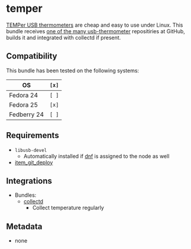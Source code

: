 # temper

[TEMPer USB thermometers](http://pcsensor.com/usb-thermometers.html) are cheap and easy to use under Linux. This bundle receives [one of the many usb-thermometer](https://github.com/petervojtek/usb-thermometer) repositiries at GitHub, builds it and integrated with collectd if present.

## Compatibility

This bundle has been tested on the following systems:

| OS          | `[x]` |
| ----------- | ----- |
| Fedora 24   | `[ ]` |
| Fedora 25   | `[x]` |
| Fedberry 24 | `[ ]` |

## Requirements

* `libusb-devel`
  * Automatically installed if [dnf](https://github.com/rullmann/bundlewrap-dnf) is assigned to the node as well
* [item_git_deploy](https://github.com/bundlewrap/plugins/tree/master/item_git_deploy)

## Integrations

* Bundles:
  * [collectd](https://github.com/rullmann/bundlewrap-collectd)
    * Collect temperature regularly

## Metadata

* none
